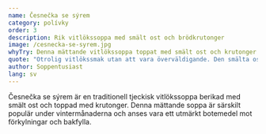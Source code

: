```yaml
---
name: Česnečka se sýrem
category: polívky
order: 3
description: Rik vitlökssoppa med smält ost och brödkrutonger
image: /cesnecka-se-syrem.jpg
whyTry: Denna mättande vitlökssoppa toppat med smält ost och krutonger är det perfekta botemedlet för kalla Pragnätter eller bakfylla. Den starka vitlökssmaken balanseras av krämig ost, vilket skapar en djupt tillfredsställande skål tröst.
quote: "Otrolig vitlökssmak utan att vara överväldigande. Den smälta osten på toppen får det att kännas som en varm kram!"
author: Soppentusiast
lang: sv
---
```


Česnečka se sýrem är en traditionell tjeckisk vitlökssoppa berikad med smält ost och toppad med krutonger. Denna mättande soppa är särskilt populär under vintermånaderna och anses vara ett utmärkt botemedel mot förkylningar och bakfylla.